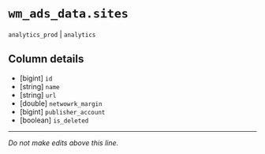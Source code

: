 # `wm_ads_data.sites`
`analytics_prod` | `analytics`

## Column details
* [bigint]    `id`
* [string]    `name`
* [string]    `url`
* [double]    `netwowrk_margin`
* [bigint]    `publisher_account`
* [boolean]   `is_deleted`

-------------------------------------------------------------------------------
*Do not make edits above this line.*
